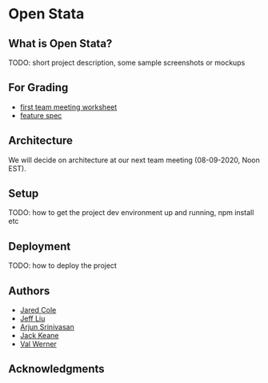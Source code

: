 # Open Stata

## What is Open Stata?

TODO: short project description, some sample screenshots or mockups

## For Grading 

- [first team meeting worksheet](https://github.com/dartmouth-cs52-20X/project-open-stata/wiki/First-Team-Meeting)
- [feature spec](https://github.com/dartmouth-cs52-20X/project-open-stata/wiki/Feature-Spec)

## Architecture

We will decide on architecture at our next team meeting (08-09-2020, Noon EST).

## Setup

TODO: how to get the project dev environment up and running, npm install etc

## Deployment

TODO: how to deploy the project

## Authors

- [Jared Cole](https://github.com/jcole13)
- [Jeff Liu](https://github.com/jeffzyliu)
- [Arjun Srinivasan](https://github.com/arjunsrini)
- [Jack Keane](https://github.com/jakeane)
- [Val Werner](https://github.com/valrw)

## Acknowledgments
